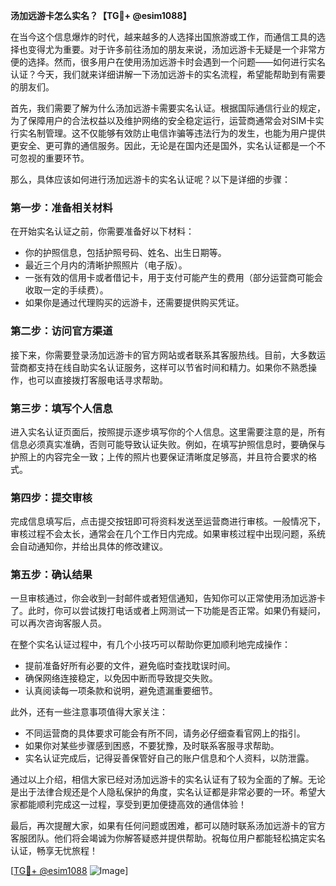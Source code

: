 **汤加远游卡怎么实名？【TG💪+ @esim1088】**

在当今这个信息爆炸的时代，越来越多的人选择出国旅游或工作，而通信工具的选择也变得尤为重要。对于许多前往汤加的朋友来说，汤加远游卡无疑是一个非常方便的选择。然而，很多用户在使用汤加远游卡时会遇到一个问题——如何进行实名认证？今天，我们就来详细讲解一下汤加远游卡的实名流程，希望能帮助到有需要的朋友们。

首先，我们需要了解为什么汤加远游卡需要实名认证。根据国际通信行业的规定，为了保障用户的合法权益以及维护网络的安全稳定运行，运营商通常会对SIM卡实行实名制管理。这不仅能够有效防止电信诈骗等违法行为的发生，也能为用户提供更安全、更可靠的通信服务。因此，无论是在国内还是国外，实名认证都是一个不可忽视的重要环节。

那么，具体应该如何进行汤加远游卡的实名认证呢？以下是详细的步骤：

### 第一步：准备相关材料

在开始实名认证之前，你需要准备好以下材料：
- 你的护照信息，包括护照号码、姓名、出生日期等。
- 最近三个月内的清晰护照照片（电子版）。
- 一张有效的信用卡或者借记卡，用于支付可能产生的费用（部分运营商可能会收取一定的手续费）。
- 如果你是通过代理购买的远游卡，还需要提供购买凭证。

### 第二步：访问官方渠道

接下来，你需要登录汤加远游卡的官方网站或者联系其客服热线。目前，大多数运营商都支持在线自助实名认证服务，这样可以节省时间和精力。如果你不熟悉操作，也可以直接拨打客服电话寻求帮助。

### 第三步：填写个人信息

进入实名认证页面后，按照提示逐步填写你的个人信息。这里需要注意的是，所有信息必须真实准确，否则可能导致认证失败。例如，在填写护照信息时，要确保与护照上的内容完全一致；上传的照片也要保证清晰度足够高，并且符合要求的格式。

### 第四步：提交审核

完成信息填写后，点击提交按钮即可将资料发送至运营商进行审核。一般情况下，审核过程不会太长，通常会在几个工作日内完成。如果审核过程中出现问题，系统会自动通知你，并给出具体的修改建议。

### 第五步：确认结果

一旦审核通过，你会收到一封邮件或者短信通知，告知你可以正常使用汤加远游卡了。此时，你可以尝试拨打电话或者上网测试一下功能是否正常。如果仍有疑问，可以再次咨询客服人员。

在整个实名认证过程中，有几个小技巧可以帮助你更加顺利地完成操作：
- 提前准备好所有必要的文件，避免临时查找耽误时间。
- 确保网络连接稳定，以免因中断而导致提交失败。
- 认真阅读每一项条款和说明，避免遗漏重要细节。

此外，还有一些注意事项值得大家关注：
- 不同运营商的具体要求可能会有所不同，请务必仔细查看官网上的指引。
- 如果你对某些步骤感到困惑，不要犹豫，及时联系客服寻求帮助。
- 实名认证完成后，记得妥善保管好自己的账户信息和个人资料，以防泄露。

通过以上介绍，相信大家已经对汤加远游卡的实名认证有了较为全面的了解。无论是出于法律合规还是个人隐私保护的角度，实名认证都是非常必要的一环。希望大家都能顺利完成这一过程，享受到更加便捷高效的通信体验！

最后，再次提醒大家，如果有任何问题或困难，都可以随时联系汤加远游卡的官方客服团队。他们将会竭诚为你解答疑惑并提供帮助。祝每位用户都能轻松搞定实名认证，畅享无忧旅程！

[[TG💪+ @esim1088](https://t.me/s/esim1088) ![Image](https://i.postimg.cc/4NQfJmqS/Snipaste-2025-05-13-00-14-12.png)]